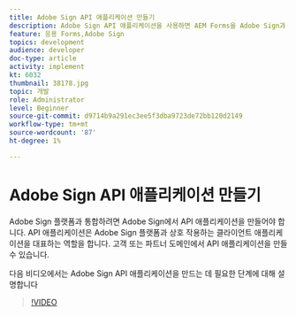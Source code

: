 ```yaml
---
title: Adobe Sign API 애플리케이션 만들기
description: Adobe Sign API 애플리케이션을 사용하면 AEM Forms을 Adobe Sign과 통합할 수 있습니다
feature: 응용 Forms,Adobe Sign
topics: development
audience: developer
doc-type: article
activity: implement
kt: 6032
thumbnail: 38178.jpg
topic: 개발
role: Administrator
level: Beginner
source-git-commit: d9714b9a291ec3ee5f3dba9723de72bb120d2149
workflow-type: tm+mt
source-wordcount: '87'
ht-degree: 1%

---
```


# Adobe Sign API 애플리케이션 만들기

Adobe Sign 플랫폼과 통합하려면 Adobe Sign에서 API 애플리케이션을 만들어야 합니다. API 애플리케이션은 Adobe Sign 플랫폼과 상호 작용하는 클라이언트 애플리케이션을 대표하는 역할을 합니다. 고객 또는 파트너 도메인에서 API 애플리케이션을 만들 수 있습니다.

다음 비디오에서는 Adobe Sign API 애플리케이션을 만드는 데 필요한 단계에 대해 설명합니다

>[!VIDEO](https://video.tv.adobe.com/v/38178/?quality=9&learn=on)
